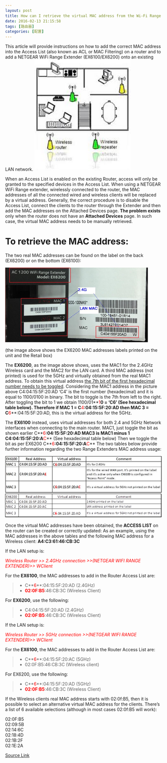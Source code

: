 ```yaml
---
layout: post
title: How can I retrieve the virtual MAC address from the Wi-Fi Range Extender to setup an Access List?
date: 2016-02-13 21:15:58
tags: [路由器]
categories: [配置]
---
```

This article will provide instructions on how to add the correct MAC address into the Access List (also known as ACL or MAC Filtering) on a router and to add a NETGEAR WiFi Range Extender (EX6100/EX6200) onto an existing LAN network.
![Image](/images/2016-02-13-VirtualMAC_01.png)

When an Access List is enabled on the existing Router, access will only be granted to the specified devices in the Access List. When using a NETGEAR WiFi Range extender, wirelessly connected to the router, the MAC addresses of all the connected wired and wireless clients will be replaced by a virtual address.
Generally, the correct procedure is to disable the Access List, connect the clients to the router through the Extender and then add the MAC addresses on the Attached Devices page.
**The problem exists** only when the router does not have an **Attached Devices** page. In such case, the virtual MAC address needs to be manually retrieved.

# To retrieve the MAC address:

The two real MAC addresses can be found on the label on the back (EX6200) or on the bottom (EX6100):

![Image](/images/2016-02-13-VirtualMAC_02.png)

(the image above shows the EX6200 MAC addresses labels printed on the unit and the Retail box)

The **EX6200**, as the image above shows, uses the MAC1 for the 2.4GHz Wireless card and the MAC2 for the LAN card. A third MAC address (not printed) is used for the 5GHz and virtually obtained from the real MAC1 address.
To obtain this virtual address <u>the 7th bit of the first hexadecimal number needs to be toggled</u>. 
Considering the MAC1 address in the picture above C4:04:15:5F:20:AD
 ‘C4’ is the first number (hexadecimal) and it is equal to 1100/0100 in binary. The bit to toggle is the 7th from left to the right. After toggling the bit to 1 we obtain 1100/01**<font color="red">1</font>**0 =  ‘C6’ (See hexadecimal table below).
Therefore if MAC 1 = C**<font color="red">4</font>**:04:15:5F:20:AD then MAC 3 = C**<font color="red">6</font>**:04:15:5F:20:AD, this is the virtual address for the 5GHz.

The **EX6100** instead, uses virtual addresses for both 2.4 and 5GHz Network interfaces when connecting to the main router.
MAC1, just toggle the bit as shown earlier C**<font color="red">6</font>**:04:15:5F:20:AD
MAC3 is MAC1 minus 1  C4:04:15:5F:20:A**<font color="red">C</font>** (See hexadecimal table below)
Then we toggle the bit as per EX6200  C**<font color="red">6</font>**:04:15:5F:20:A**<font color="red">C</font>**
The two tables below provide further information regarding the two Range Extenders MAC address usage:

![Image](/images/2016-02-13-VirtualMAC_03.png)  
![Image](/images/2016-02-13-VirtualMAC_04.png)

Once the virtual MAC addresses have been obtained, the **ACCESS LIST** on the router can be created or correctly updated:
As an example, using the MAC addresses in the above tables and the following MAC address for a Wireless client: **A4:C3:61:46:CB:3C**

If the LAN setup is:

_<font color="red">Wireless Router >> 2.4GHz connection >>(NETGEAR WIFI RANGE EXTENDER)>> WClient</font>_

For the **EX6100**, the MAC addresses to add in the Router Access List are:

>* C**<font color="red">6</font>**:04:15:5F:20:AD (2.4GHz)  
>* **<font color="red">02:0F:B5</font>**:46:CB:3C (Wireless Client)  

For **EX6200**, use the following:  

>* C4:04:15:5F:20:AD (2.4GHz)  
>* **<font color="red">02:0F:B5</font>**:46:CB:3C (Wireless Client)
 
If the LAN setup is:

_<font color="red">Wireless Router >> 5GHz connection >>(NETGEAR WIFI RANGE EXTENDER)>> WClient</font>_
 
For the **EX6100**, the MAC addresses to add in the Router Access List are:

>* C**<font color="red">6</font>**:04:15:5F:20:AC (5GHz)  
>* 02:0F:B5:46:CB:3C (Wireless client)

For EX6200, use the following:

>* C**<font color="red">6</font>**:04:15:5F:20:AD (5GHz)
>* **<font color="red">02:0F:B5</font>**:46:CB:3C (Wireless Client)
 
If the Wireless clients real MAC address starts with 02:0f:B5, then it is possible to select an alternative virtual MAC address for the clients.  There’s  a list of 6 available selections (although in most cases 02:0f:B5 will work):

02:0F:B5  
02:09:5B  
02:14:6C  
02:18:4D  
02:1B:2F  
02:1E:2A  

[Source Link](http://kb.netgear.com/app/answers/detail/a_id/24806/~/how-can-i-retrieve-the-virtual-mac-address-from-the-wifi-range-extender-to)